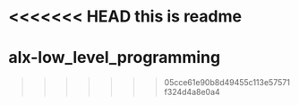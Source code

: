 <<<<<<< HEAD
 this is readme 
=======
# alx-low_level_programming
>>>>>>> 05cce61e90b8d49455c113e57571f324d4a8e0a4
